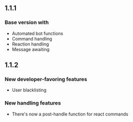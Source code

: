 1.1.1
-
### **Base version with**

- Automated bot functions
- Command handling
- Reaction handling
- Message awaiting

1.1.2
-
### **New developer-favoring features**

- User blacklisting

### **New handling features**

- There's now a post-handle function for react commands